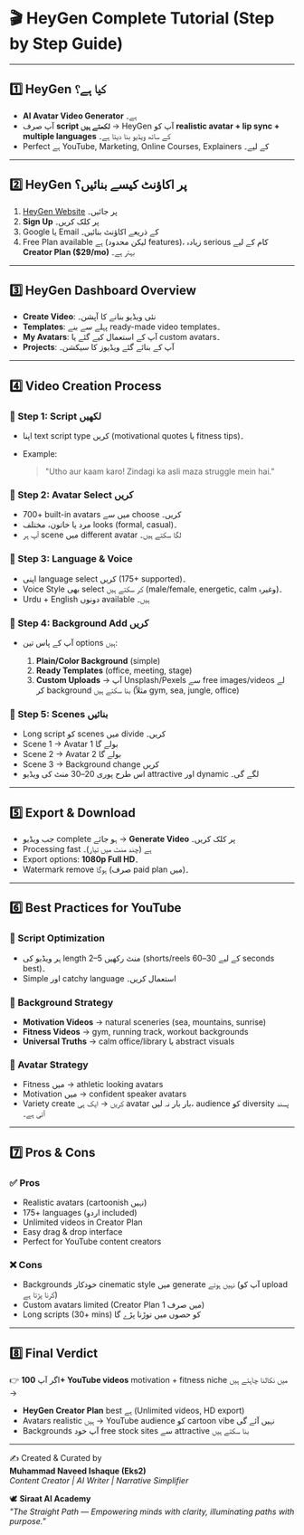 # 🎬 HeyGen Complete Tutorial (Step by Step Guide)

---

## 1️⃣ HeyGen کیا ہے؟

* **AI Avatar Video Generator** ہے۔
* آپ صرف **script لکھتے ہیں** → HeyGen آپ کو **realistic avatar + lip sync + multiple languages** کے ساتھ ویڈیو بنا دیتا ہے۔
* Perfect ہے YouTube, Marketing, Online Courses, Explainers کے لیے۔

---

## 2️⃣ HeyGen پر اکاؤنٹ کیسے بنائیں؟

1. [HeyGen Website](https://www.heygen.com) پر جائیں۔
2. **Sign Up** پر کلک کریں۔
3. Google یا Email کے ذریعے اکاؤنٹ بنائیں۔
4. Free Plan available ہے (لیکن محدود features)، زیادہ serious کام کے لیے **Creator Plan ($29/mo)** بہتر ہے۔

---

## 3️⃣ HeyGen Dashboard Overview

* **Create Video**: نئی ویڈیو بنانے کا آپشن۔
* **Templates**: پہلے سے بنے ready-made video templates۔
* **My Avatars**: آپ کے استعمال کیے گئے یا custom avatars۔
* **Projects**: آپ کے بنائے گئے ویڈیوز کا سیکشن۔

---

## 4️⃣ Video Creation Process

### 🔹 Step 1: Script لکھیں

* اپنا text script type کریں (motivational quotes یا fitness tips)۔
* Example:

  > "Utho aur kaam karo! Zindagi ka asli maza struggle mein hai."

### 🔹 Step 2: Avatar Select کریں

* 700+ built-in avatars میں سے choose کریں۔
* مرد یا خاتون، مختلف looks (formal, casual)۔
* آپ ہر scene میں different avatar لگا سکتے ہیں۔

### 🔹 Step 3: Language & Voice

* اپنی language select کریں (175+ supported)۔
* Voice Style بھی select کر سکتے ہیں (male/female, energetic, calm وغیرہ)۔
* Urdu + English دونوں available ہیں۔

### 🔹 Step 4: Background Add کریں

* آپ کے پاس تین options ہیں:

  1. **Plain/Color Background** (simple)
  2. **Ready Templates** (office, meeting, stage)
  3. **Custom Uploads** → آپ Unsplash/Pexels سے free images/videos لے کر background بنا سکتے ہیں (مثلاً gym, sea, jungle, office)

### 🔹 Step 5: Scenes بنائیں

* Long script کو scenes میں divide کریں۔
* Scene 1 → Avatar 1 بولے گا
* Scene 2 → Avatar 2 بولے گا
* Scene 3 → Background change کریں
* اس طرح پوری 20–30 منٹ کی ویڈیو attractive اور dynamic لگے گی۔

---

## 5️⃣ Export & Download

* جب ویڈیو complete ہو جائے → **Generate Video** پر کلک کریں۔
* Processing fast ہے (چند منٹ میں تیار)۔
* Export options: **1080p Full HD**۔
* Watermark remove ہوگا (صرف paid plan میں)۔

---

## 6️⃣ Best Practices for YouTube

### 🔹 Script Optimization

* ہر ویڈیو کی length 2–5 منٹ رکھیں (shorts/reels کے لیے 30–60 seconds best)۔
* Simple اور catchy language استعمال کریں۔

### 🔹 Background Strategy

* **Motivation Videos** → natural sceneries (sea, mountains, sunrise)
* **Fitness Videos** → gym, running track, workout backgrounds
* **Universal Truths** → calm office/library یا abstract visuals

### 🔹 Avatar Strategy

* Fitness میں → athletic looking avatars
* Motivation میں → confident speaker avatars
* Variety create کریں → ایک ہی avatar بار بار نہ لیں، audience کو diversity پسند آتی ہے۔

---

## 7️⃣ Pros & Cons

### ✅ Pros

* Realistic avatars (cartoonish نہیں)
* 175+ languages (اردو included)
* Unlimited videos in Creator Plan
* Easy drag & drop interface
* Perfect for YouTube content creators

### ❌ Cons

* Backgrounds خودکار cinematic style میں generate نہیں ہوتے (آپ کو upload کرنا پڑتا ہے)
* Custom avatars limited (Creator Plan میں صرف 1)
* Long scripts (30+ mins) کو حصوں میں توڑنا پڑے گا

---

## 8️⃣ Final Verdict

👉 اگر آپ **100+ YouTube videos** motivation + fitness niche میں نکالنا چاہتے ہیں →

* **HeyGen Creator Plan** best ہے (Unlimited videos, HD export)
* Avatars realistic ہیں → YouTube audience کو cartoon vibe نہیں آئے گی
* Backgrounds آپ خود free stock sites سے attractive بنا سکتے ہیں

---

✍️ Created & Curated by  
**Muhammad Naveed Ishaque (Eks2)**  
_Content Creator | AI Writer | Narrative Simplifier_  

🕊️ **Siraat AI Academy**  
*"The Straight Path — Empowering minds with clarity, illuminating paths with purpose."*  

